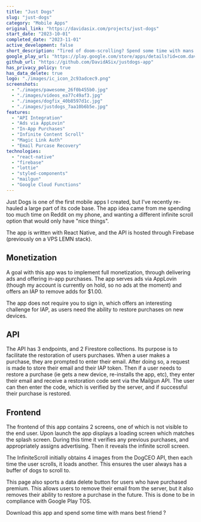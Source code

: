 ```yaml
---
title: "Just Dogs"
slug: "just-dogs"
category: "Mobile Apps"
original_link: "https://davidasix.com/projects/just-dogs"
start_date: "2023-10-01"
completed_date: "2023-11-01"
active_development: false
short_description: "Tired of doom-scrolling? Spend some time with mans best friend!"
google_play_url: "https://play.google.com/store/apps/details?id=com.dave6.stroller.justdogs"
github_url: "https://github.com/DavidASix/justdogs-app"
has_privacy_policy: true
has_data_delete: true
logo: "./images/ic_icon_2c93adcec9.png"
screenshots:
  - "./images/pawesome_26f0b455b0.jpg"
  - "./images/videos_ea77c49af3.jpg"
  - "./images/dogfix_40b8597d1c.jpg"
  - "./images/justdogs_7aa10b6b5e.jpg"
features:
  - "API Integration"
  - "Ads via AppLovin"
  - "In-App Purchases"
  - "Infinite Content Scroll"
  - "Magic Link Auth"
  - "Email Purcase Recovery"
technologies:
  - "react-native"
  - "firebase"
  - "lottie"
  - "styled-components"
  - "mailgun"
  - "Google Cloud Functions"
---
```


Just Dogs is one of the first mobile apps I created, but I've recently re-hauled a large part of its code base. The app idea came from me spending too much time on Reddit on my phone, and wanting a different infinite scroll option that would only have "nice things".

The app is written with React Native, and the API is hosted through Firebase (previously on a VPS LEMN stack).

## Monetization

A goal with this app was to implement full monetization, through delivering ads and offering in-app purchases. The app serves ads via AppLovin (though my account is currently on hold, so no ads at the moment) and offers an IAP to remove adds for $1.00. 

The app does not require you to sign in, which offers an interesting challenge for IAP, as users need the ability to restore purchases on new devices.

## API

The API has 3 endpoints, and 2 Firestore collections. Its purpose is to facilitate the restoration of users purchases. When a user makes a purchase, they are prompted to enter their email. After doing so, a request is made to store their email and their IAP token. Then if a user needs to restore a purchase (ie gets a new device, re-installs the app, etc), they enter their email and receive a restoration code sent via the Mailgun API. The user can then enter the code, which is verified by the server, and if successful their purchase is restored.

## Frontend

The frontend of this app contains 2 screens, one of which is not visible to the end user. Upon launch the app displays a loading screen which matches the splash screen. During this time it verifies any previous purchases, and appropriately assigns advertising. Then it reveals the infinite scroll screen.

The InfiniteScroll initially obtains 4 images from the DogCEO API, then each time the user scrolls, it loads another. This ensures the user always has a buffer of dogs to scroll to.

This page also sports a data delete button for users who have purchased premium. This allows users to remove their email from the server, but it also removes their ability to restore a purchase in the future. This is done to be in compliance with Google Play TOS.

Download this app and spend some time with mans best friend ?